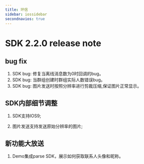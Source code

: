 ```yaml
---
title: 环信
sidebar: iossidebar
secondnavios: true
---
```


# SDK 2.2.0 release note


## bug fix

1. SDK bug: 修复当离线消息数为0时回调的bug。
2. SDK bug: 当群组创建时群组实际人数错误bug。
3. SDK bug: 图片发送时按照分辨率进行剪裁压缩,保证图片正常显示。

## SDK内部细节调整

1. SDK支持IOS9;

2. 图片发送支持发送原始分辨率的图片;

## 新功能大放送

1.	Demo集成parse SDK，展示如何获取联系人头像和昵称。

